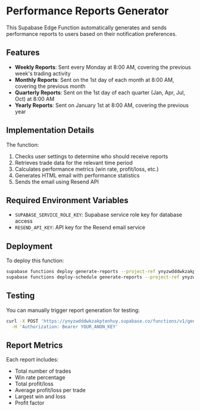 # Performance Reports Generator

This Supabase Edge Function automatically generates and sends performance reports to users based on their notification preferences.

## Features

- **Weekly Reports**: Sent every Monday at 8:00 AM, covering the previous week's trading activity
- **Monthly Reports**: Sent on the 1st day of each month at 8:00 AM, covering the previous month
- **Quarterly Reports**: Sent on the 1st day of each quarter (Jan, Apr, Jul, Oct) at 8:00 AM
- **Yearly Reports**: Sent on January 1st at 8:00 AM, covering the previous year

## Implementation Details

The function:

1. Checks user settings to determine who should receive reports
2. Retrieves trade data for the relevant time period
3. Calculates performance metrics (win rate, profit/loss, etc.)
4. Generates HTML email with performance statistics
5. Sends the email using Resend API

## Required Environment Variables

- `SUPABASE_SERVICE_ROLE_KEY`: Supabase service role key for database access
- `RESEND_API_KEY`: API key for the Resend email service

## Deployment

To deploy this function:

```bash
supabase functions deploy generate-reports --project-ref ynyzwdddwkzakptenhuy
supabase functions deploy-schedule generate-reports --project-ref ynyzwdddwkzakptenhuy
```

## Testing

You can manually trigger report generation for testing:

```bash
curl -X POST 'https://ynyzwdddwkzakptenhuy.supabase.co/functions/v1/generate-reports?type=weekly' \
  -H 'Authorization: Bearer YOUR_ANON_KEY'
```

## Report Metrics

Each report includes:
- Total number of trades
- Win rate percentage
- Total profit/loss
- Average profit/loss per trade
- Largest win and loss
- Profit factor
